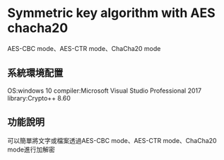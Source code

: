 # Symmetric key algorithm with AES chacha20
 AES-CBC mode、AES-CTR mode、ChaCha20 mode
## 系統環境配置
OS:windows 10
compiler:Microsoft Visual Studio Professional 2017
library:Crypto++ 8.60
## 功能說明
可以簡單將文字或檔案透過AES-CBC mode、AES-CTR mode、ChaCha20 mode進行加解密
